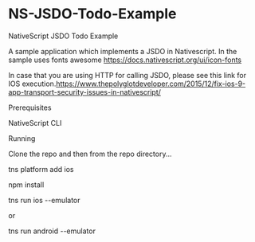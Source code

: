 # NS-JSDO-Todo-Example

NativeScript JSDO Todo Example

A sample application which implements a JSDO in Nativescript.
In the sample uses fonts awesome https://docs.nativescript.org/ui/icon-fonts

In case that you are using HTTP for calling JSDO, please see this link for IOS execution.https://www.thepolyglotdeveloper.com/2015/12/fix-ios-9-app-transport-security-issues-in-nativescript/


Prerequisites

NativeScript CLI

Running

Clone the repo and then from the repo directory...

tns platform add ios

npm install

tns run ios --emulator

or 

tns run android --emulator
